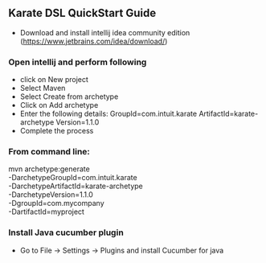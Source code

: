 ## Karate DSL QuickStart Guide
- Download and install intellij idea community edition (https://www.jetbrains.com/idea/download/)

### Open intellij and perform following 
- click on New project
- Select Maven
- Select Create from archetype
- Click on Add archetype
- Enter the following details:
  GroupId=com.intuit.karate 
  ArtifactId=karate-archetype
  Version=1.1.0
- Complete the process

### From command line:
mvn archetype:generate \
-DarchetypeGroupId=com.intuit.karate \
-DarchetypeArtifactId=karate-archetype \
-DarchetypeVersion=1.1.0 \
-DgroupId=com.mycompany \
-DartifactId=myproject

### Install Java cucumber plugin
- Go to File -> Settings -> Plugins and install Cucumber for java
